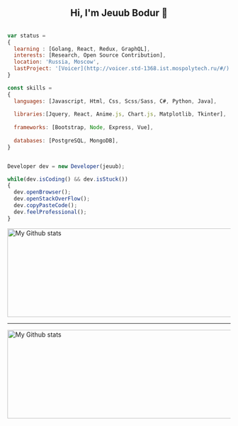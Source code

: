 
<h2 align="center">Hi, I'm Jeuub Bodur 👋</h1>


```js

var status = 
{ 
  learning : [Golang, React, Redux, GraphQL],
  interests: [Research, Open Source Contribution],
  location: 'Russia, Moscow',
  lastProject: '[Voicer](http://voicer.std-1368.ist.mospolytech.ru/#/)'
}

const skills = 
{
  languages: [Javascript, Html, Css, Scss/Sass, C#, Python, Java],
  
  libraries:[Jquery, React, Anime.js, Chart.js, Matplotlib, Tkinter],
  
  frameworks: [Bootstrap, Node, Express, Vue],
  
  databases: [PostgreSQL, MongoDB],
}


Developer dev = new Developer(jeuub);

while(dev.isCoding() && dev.isStuck())  
{
  dev.openBrowser();
  dev.openStackOverFlow();
  dev.copyPasteCode();
  dev.feelProfessional();
}


```

 <img alt="My Github stats" align="center" border-radius="40px" width="800px" height="200px" src="https://github-readme-stats.vercel.app/api?username=jeuub&count_private=true&show_icons=true&hide_border=true&theme=react" href="https://github.com/jeuub"/>


---

<img alt="My Github stats" align="center" border-radius="40px" width="800px" height="200px" src="https://github-readme-streak-stats.herokuapp.com/?user=jeuub&layout=compact" alt="jeuub" />

